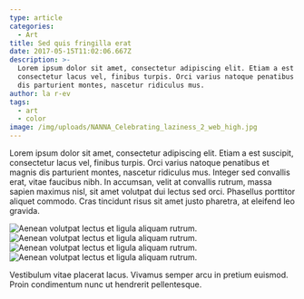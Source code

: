```yaml
---
type: article
categories:
  - Art
title: Sed quis fringilla erat
date: 2017-05-15T11:02:06.667Z
description: >-
  Lorem ipsum dolor sit amet, consectetur adipiscing elit. Etiam a est suscipit,
  consectetur lacus vel, finibus turpis. Orci varius natoque penatibus et magnis
  dis parturient montes, nascetur ridiculus mus.
author: la r-ev
tags:
  - art
  - color
image: /img/uploads/NANNA_Celebrating_laziness_2_web_high.jpg
---
```

Lorem ipsum dolor sit amet, consectetur adipiscing elit. Etiam a est suscipit, consectetur lacus vel, finibus turpis. Orci varius natoque penatibus et magnis dis parturient montes, nascetur ridiculus mus. Integer sed convallis erat, vitae faucibus nibh. In accumsan, velit at convallis rutrum, massa sapien maximus nisl, sit amet volutpat dui lectus sed orci. Phasellus porttitor aliquet commodo. Cras tincidunt risus sit amet justo pharetra, at eleifend leo gravida.

![Aenean volutpat lectus et ligula aliquam rutrum.](/img/uploads/NANNA_By_the_way.jpg)
![Aenean volutpat lectus et ligula aliquam rutrum.](/img/uploads/NANNA_Celebrating_laziness_1_web_high.jpg)
![Aenean volutpat lectus et ligula aliquam rutrum.](/img/uploads/NANNA_for_Lena_web_high.jpg)
![Aenean volutpat lectus et ligula aliquam rutrum.](/img/uploads/NANNA_RONDO_perfume_web_high.jpg)

Vestibulum vitae placerat lacus. Vivamus semper arcu in pretium euismod. Proin condimentum nunc ut hendrerit pellentesque.
